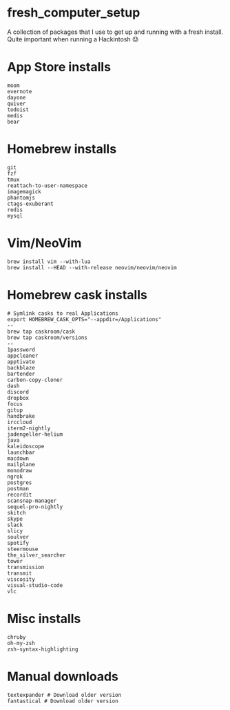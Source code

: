 # fresh_computer_setup
A collection of packages that I use to get up and running with a fresh install. Quite important when running a Hackintosh :sweat:

# App Store installs

```
moom
evernote
dayone
quiver
todoist
medis
bear
```

# Homebrew installs

```
git 
fzf
tmux 
reattach-to-user-namespace 
imagemagick 
phantomjs
ctags-exuberant
redis
mysql
```

# Vim/NeoVim

```
brew install vim --with-lua
brew install --HEAD --with-release neovim/neovim/neovim
```

# Homebrew cask installs

```
# Symlink casks to real Applications
export HOMEBREW_CASK_OPTS="--appdir=/Applications"
--
brew tap caskroom/cask
brew tap caskroom/versions
--
1password
appcleaner
apptivate
backblaze
bartender
carbon-copy-cloner
dash
discord
dropbox
focus
gitup
handbrake
irccloud
iterm2-nightly
jadengeller-helium
java
kaleidoscope
launchbar
macdown
mailplane
monodraw
ngrok
postgres
postman
recordit
scansnap-manager
sequel-pro-nightly
skitch
skype
slack
slicy
soulver
spotify
steermouse
the_silver_searcher
tower
transmission
transmit
viscosity
visual-studio-code
vlc
```

# Misc installs

```
chruby
oh-my-zsh
zsh-syntax-highlighting
```

# Manual downloads

```
textexpander # Download older version
fantastical # Download older version
```
